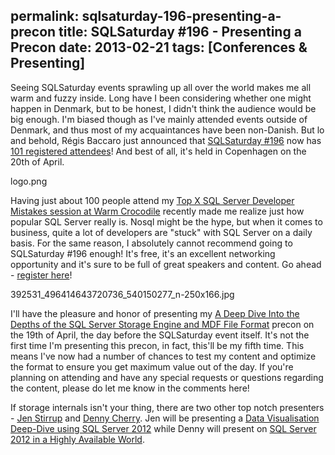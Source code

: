 permalink: sqlsaturday-196-presenting-a-precon
title: SQLSaturday &#35;196 - Presenting a Precon
date: 2013-02-21
tags: [Conferences & Presenting]
---
Seeing SQLSaturday events sprawling up all over the world makes me all warm and fuzzy inside. Long have I been considering whether one might happen in Denmark, but to be honest, I didn't think the audience would be big enough. I'm biased though as I've mainly attended events outside of Denmark, and thus most of my acquaintances have been non-Danish. But lo and behold, Régis Baccaro just announced that [SQLSaturday #196](http://www.sqlsaturday.com/196/eventhome.aspx) now has [101 registered attendees](https://twitter.com/regbac/status/304320528095793154)! And best of all, it's held in Copenhagen on the 20th of April.

<!-- more -->

logo.png

Having just about 100 people attend my [Top X SQL Server Developer Mistakes session at Warm Crocodile](http://warmcrocconf.net/Marksr.aspx) recently made me realize just how popular SQL Server really is. Nosql might be the hype, but when it comes to business, quite a lot of developers are "stuck" with SQL Server on a daily basis. For the same reason, I absolutely cannot recommend going to SQLSaturday #196 enough! It's free, it's an excellent networking opportunity and it's sure to be full of great speakers and content. Go ahead - [register here](http://www.sqlsaturday.com/196/register.aspx)!

392531_496414643720736_540150277_n-250x166.jpg

I'll have the pleasure and honor of presenting my [A Deep Dive Into the Depths of the SQL Server Storage Engine and MDF File Format](http://sqlsat196precon.eventbrite.com/) precon on the 19th of April, the day before the SQLSaturday event itself. It's not the first time I'm presenting this precon, in fact, this'll be my fifth time. This means I've now had a number of chances to test my content and optimize the format to ensure you get maximum value out of the day. If you're planning on attending and have any special requests or questions regarding the content, please do let me know in the comments here!

If storage internals isn't your thing, there are two other top notch presenters - [Jen Stirrup](http://www.jenstirrup.com/) and [Denny Cherry](http://itknowledgeexchange.techtarget.com/sql-server/). Jen will be presenting a [Data Visualisation Deep-Dive using SQL Server 2012](http://sqlsat196precon.eventbrite.com/) while Denny will present on [SQL Server 2012 in a Highly Available World](http://sqlsat196precon.eventbrite.com/).
